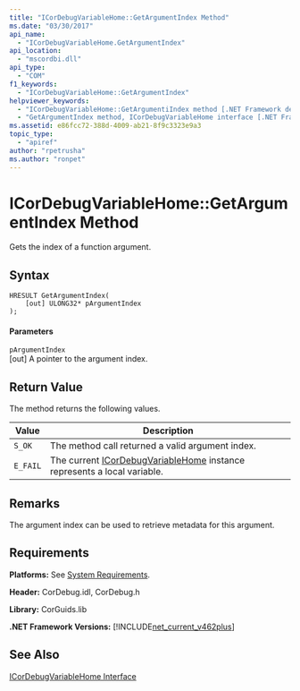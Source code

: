 ```yaml
---
title: "ICorDebugVariableHome::GetArgumentIndex Method"
ms.date: "03/30/2017"
api_name: 
  - "ICorDebugVariableHome.GetArgumentIndex"
api_location: 
  - "mscordbi.dll"
api_type: 
  - "COM"
f1_keywords: 
  - "ICorDebugVariableHome::GetArgumentIndex"
helpviewer_keywords: 
  - "ICorDebugVariableHome::GetArgumentiIndex method [.NET Framework debugging]"
  - "GetArgumentIndex method, ICorDebugVariableHome interface [.NET Framework debugging]"
ms.assetid: e86fcc72-388d-4009-ab21-8f9c3323e9a3
topic_type: 
  - "apiref"
author: "rpetrusha"
ms.author: "ronpet"
---
```

# ICorDebugVariableHome::GetArgumentIndex Method
Gets the index of a function argument.  

## Syntax  

```  
HRESULT GetArgumentIndex(  
    [out] ULONG32* pArgumentIndex  
);  
```  

#### Parameters  
 `pArgumentIndex`  
 [out] A pointer to the argument index.  

## Return Value  
 The method returns the following values.  


|Value|Description|  
|-----------|-----------------|  
|`S_OK`|The method call returned a valid argument index.|  
|`E_FAIL`|The current [ICorDebugVariableHome](../../../../docs/framework/unmanaged-api/debugging/icordebugvariablehome-interface.md) instance represents a local variable.|  

## Remarks  
 The argument index can be used to retrieve metadata for this argument.  

## Requirements  
 **Platforms:** See [System Requirements](../../../../docs/framework/get-started/system-requirements.md).  

 **Header:** CorDebug.idl, CorDebug.h  

 **Library:** CorGuids.lib  

 **.NET Framework Versions:** [!INCLUDE[net_current_v462plus](../../../../includes/net-current-v462plus-md.md)]  

## See Also  
 [ICorDebugVariableHome Interface](../../../../docs/framework/unmanaged-api/debugging/icordebugvariablehome-interface.md)

